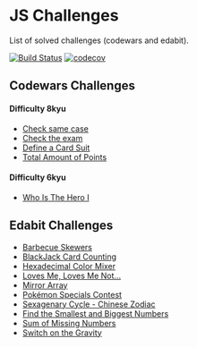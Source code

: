 # JS Challenges
List of solved challenges (codewars and edabit).


[![Build Status](https://github.com/aleattene/js-challenges/actions/workflows/node.yml/badge.svg?branch=main)](https://github.com/aleattene/js-challenges/actions/workflows/node.yml)
[![codecov](https://codecov.io/gh/aleattene/js-challenges/branch/main/graph/badge.svg?token=BRK42IY0DV)](https://codecov.io/gh/aleattene/js-challenges)


## Codewars Challenges
#### Difficulty 8kyu
- [Check same case](https://github.com/aleattene/js-challenges/tree/main/codewars/difficulty-8kyu/check-same-case)
- [Check the exam](https://github.com/aleattene/js-challenges/tree/main/codewars/difficulty-8kyu/check-the-exam)
- [Define a Card Suit](https://github.com/aleattene/js-challenges/tree/main/codewars/difficulty-8kyu/define-a-card-suit)
- [Total Amount of Points](https://github.com/aleattene/js-challenges/tree/main/codewars/difficulty-8kyu/total-amount-of-points)
#### Difficulty 6kyu
- [Who Is The Hero I](https://github.com/aleattene/js-challenges/tree/main/codewars/difficulty-6kyu/who-is-the-hero-one)

## Edabit Challenges
- [Barbecue Skewers](https://github.com/aleattene/js-challenges/tree/main/edabit/barbecue_skewers)
- [BlackJack Card Counting](https://github.com/aleattene/js-challenges/tree/main/edabit/blackjack_card_counting)
- [Hexadecimal Color Mixer](https://github.com/aleattene/js-challenges/tree/main/edabit/hexadecimal_color_mixer)
- [Loves Me, Loves Me Not...](https://github.com/aleattene/js-challenges/tree/main/edabit/love_me_love_me_not)
- [Mirror Array](https://github.com/aleattene/js-challenges/tree/main/edabit/mirror_array)
- [Pokémon Specials Contest](https://github.com/aleattene/js-challenges/tree/main/edabit/pokemon_specials_contest)
- [Sexagenary Cycle - Chinese Zodiac](https://github.com/aleattene/js-challenges/tree/main/edabit/sexagenary_cycle_chinese_zodiac)
- [Find the Smallest and Biggest Numbers](https://github.com/aleattene/js-challenges/tree/main/edabit/smallest_and%20biggest_numbers)
- [Sum of Missing Numbers](https://github.com/aleattene/js-challenges/tree/main/edabit/sum_of_missing_numbers)
- [Switch on the Gravity](https://github.com/aleattene/js-challenges/tree/main/edabit/switch_on_the_gravity)
